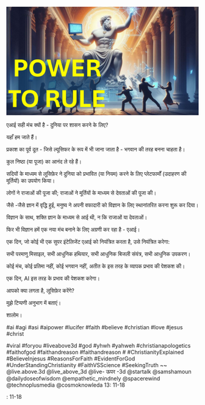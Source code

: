 ![Video cover image](../cover.jpg "cover photo")

एआई सही मंच क्यों है - दुनिया पर शासन करने के लिए?

यहाँ हम जाते हैं।

प्रकाश का पूर्व दूत - जिसे ल्यूसिफर के रूप में भी जाना जाता है - भगवान की तरह बनना चाहता है।

कुल निष्ठा (या पूजा) का आनंद ले रहे हैं।

सदियों के माध्यम से लूसिफ़ेर ने दुनिया को प्रभावित (या नियम) करने के लिए प्लेटफार्मों (उदाहरण की मूर्तियों) का उपयोग किया।

लोगों ने राजाओं की पूजा की; राजाओं ने मूर्तियों के माध्यम से देवताओं की पूजा की।

जैसे -जैसे ज्ञान में वृद्धि हुई, मनुष्य ने अपनी वफादारी को विज्ञान के लिए स्थानांतरित करना शुरू कर दिया।

विज्ञान के साथ, शक्ति ज्ञान के माध्यम से आई थी, न कि राजाओं या देवताओं।

फिर भी विज्ञान हमें एक नया मंच बनाने के लिए अग्रणी कर रहा है - एआई।

एक दिन, जो कोई भी एक सुपर इंटेलिजेंट एआई को नियंत्रित करता है, उसे नियंत्रित करेगा:

सभी परमाणु मिसाइल, सभी आधुनिक हथियार, सभी आधुनिक बिजली संयंत्र, सभी आधुनिक उपकरण।

कोई मंच, कोई प्रतिमा नहीं, कोई भगवान नहीं, अतीत के इस तरह के व्यापक प्रभाव की पेशकश की।

एक दिन, AI इस तरह के प्रभाव की पेशकश करेगा।

आपको क्या लगता है, लूसिफ़ेर करेंगे?

मुझे टिप्पणी अनुभाग में बताएं।

शालोम।


#ai #agi #asi #aipower #lucifer #faith #believe #christian #love #jesus #christ

#viral #foryou #liveabove3d #god #yhwh #yahweh #christianapologetics #faithofgod #faithandreason #faithandreason # #ChristianityExplained #BelieveInjesus #ReasonsForFaith #EvidentForGod #UnderStandingChristianity #FaithVSScience #SeekingTruth ~~ @live.above.3d @live_above_3d @live- ऊपर -3d @startalk @samshamoun @dailydoseofwisdom @empathetic_mindnely @spacerewind @technoplusmedia @cosmoknowleda 13: 11-18

: 11-18





